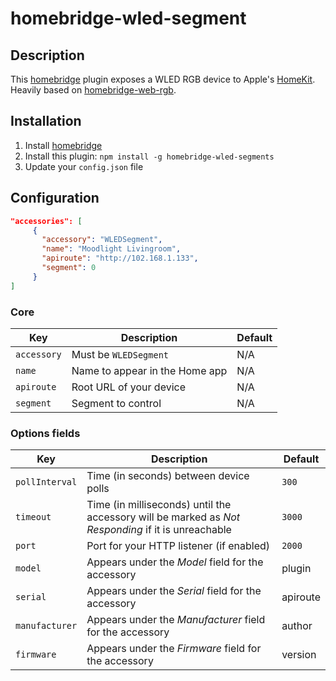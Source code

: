 # homebridge-wled-segment

## Description

This [homebridge](https://github.com/nfarina/homebridge) plugin exposes a WLED RGB device to Apple's [HomeKit](http://www.apple.com/ios/home/). Heavily based on [homebridge-web-rgb](https://github.com/Tommrodrigues/homebridge-web-rgb).

## Installation

1. Install [homebridge](https://github.com/nfarina/homebridge#installation-details)
2. Install this plugin: `npm install -g homebridge-wled-segments`
3. Update your `config.json` file

## Configuration

```json
"accessories": [
     {
       "accessory": "WLEDSegment",
       "name": "Moodlight Livingroom",
       "apiroute": "http://102.168.1.133",
       "segment": 0
     }
]
```

### Core
| Key | Description | Default |
| --- | --- | --- |
| `accessory` | Must be `WLEDSegment` | N/A |
| `name` | Name to appear in the Home app | N/A |
| `apiroute` | Root URL of your device | N/A |
| `segment` | Segment to control | N/A |

### Options fields
| Key | Description | Default |
| --- | --- | --- |
| `pollInterval` | Time (in seconds) between device polls | `300` |
| `timeout` | Time (in milliseconds) until the accessory will be marked as _Not Responding_ if it is unreachable | `3000` |
| `port` | Port for your HTTP listener (if enabled) | `2000` |
| `model` | Appears under the _Model_ field for the accessory | plugin |
| `serial` | Appears under the _Serial_ field for the accessory | apiroute |
| `manufacturer` | Appears under the _Manufacturer_ field for the accessory | author |
| `firmware` | Appears under the _Firmware_ field for the accessory | version |
